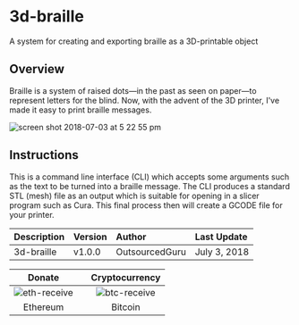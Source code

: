 # 3d-braille
A system for creating and exporting braille as a 3D-printable object

## Overview
Braille is a system of raised dots—in the past as seen on paper—to represent letters for the blind. Now, with the advent of the 3D printer, I've made it easy to print braille messages.

![screen shot 2018-07-03 at 5 22 55 pm](https://user-images.githubusercontent.com/15971213/42252232-83627488-7ef0-11e8-9d94-65818884e688.png)

## Instructions
This is a command line interface (CLI) which accepts some arguments such as the text to be turned into a braille message. The CLI produces a standard STL (mesh) file as an output which is suitable for opening in a slicer program such as Cura. This final process then will create a GCODE file for your printer.

|Description|Version|Author|Last Update|
|:---|:---|:---|:---|
|3d-braille|v1.0.0|OutsourcedGuru|July 3, 2018|

|Donate||Cryptocurrency|
|:-----:|---|:--------:|
| ![eth-receive](https://user-images.githubusercontent.com/15971213/40564950-932d4d10-601f-11e8-90f0-459f8b32f01c.png) || ![btc-receive](https://user-images.githubusercontent.com/15971213/40564971-a2826002-601f-11e8-8d5e-eeb35ab53300.png) |
|Ethereum||Bitcoin|
